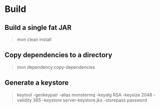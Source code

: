 # Build

## Build a single fat JAR

> mvn clean install

## Copy dependencies to a directory

> mvn dependency:copy-dependencies

## Generate a keystore 

> keytool -genkeypair -alias monstermq -keyalg RSA -keysize 2048 -validity 365 -keystore server-keystore.jks -storepass password